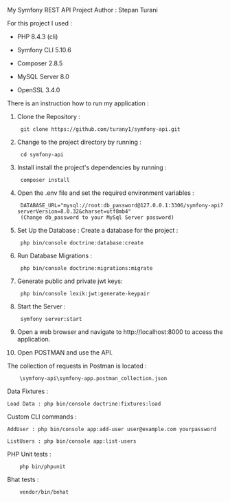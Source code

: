 My Symfony REST API Project
Author : Stepan Turani


For this project I used :

- PHP 8.4.3 (cli)

- Symfony CLI 5.10.6

- Composer 2.8.5

- MySQL Server 8.0

- OpenSSL 3.4.0


There is an instruction how to run my application :

1. Clone the Repository : 

        git clone https://github.com/turany1/symfony-api.git

2. Change to the project directory by running :

        cd symfony-api

3. Install install the project's dependencies by running :

        composer install

4. Open the .env file and set the required environment variables :

        DATABASE_URL="mysql://root:db_password@127.0.0.1:3306/symfony-api?serverVersion=8.0.32&charset=utf8mb4"
        (Change db_password to your MySql Server password)

5. Set Up the Database : 
    Create a database for the project : 

        php bin/console doctrine:database:create

6. Run Database Migrations : 

        php bin/console doctrine:migrations:migrate

7. Generate public and private jwt keys:

        php bin/console lexik:jwt:generate-keypair

8. Start the Server : 

        symfony server:start

9. Open a web browser and navigate to http://localhost:8000 to access the application.

10. Open POSTMAN and use the API. 

The collection of requests in Postman is located : 

        \symfony-api\symfony-app.postman_collection.json

Data Fixtures :
    
    Load Data : php bin/console doctrine:fixtures:load

Custom CLI commands :

    AddUser : php bin/console app:add-user user@example.com yourpassword
    
    ListUsers : php bin/console app:list-users

PHP Unit tests :

        php bin/phpunit

Bhat tests : 

        vendor/bin/behat